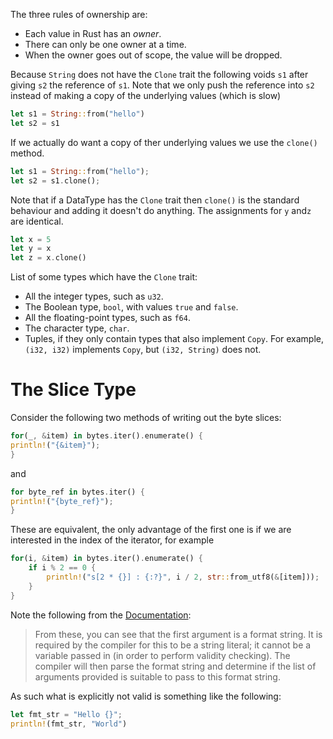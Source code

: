 The three rules of ownership are:
-   Each value in Rust has an _owner_.
-   There can only be one owner at a time.
-   When the owner goes out of scope, the value will be dropped.

Because `String` does not have the `Clone` trait the following voids `s1` after giving `s2` the reference of `s1`. Note that we only push the reference into `s2` instead of making a copy of the underlying values (which is slow)
```rust
let s1 = String::from("hello")
let s2 = s1
```

If we actually do want a copy of ther underlying values we use the `clone()` method.
```rust
let s1 = String::from("hello");
let s2 = s1.clone();
```

Note that if a DataType has the `Clone` trait then `clone()` is the standard behaviour and adding it doesn't do anything. The assignments for `y` and`z` are identical.
```rust
let x = 5
let y = x
let z = x.clone()
```

List of some types which have the `Clone` trait:
-   All the integer types, such as `u32`.
-   The Boolean type, `bool`, with values `true` and `false`.
-   All the floating-point types, such as `f64`.
-   The character type, `char`.
-   Tuples, if they only contain types that also implement `Copy`. For example, `(i32, i32)` implements `Copy`, but `(i32, String)` does not.

# The Slice Type

Consider the following two methods of writing out the byte slices:
```rust
for(_, &item) in bytes.iter().enumerate() {
println!("{&item}");
}
```
and
```rust
for byte_ref in bytes.iter() {
println!("{byte_ref}");
}
```

These are equivalent, the only advantage of the first one is if we are interested in the index of the iterator, for example
```rust
for(i, &item) in bytes.iter().enumerate() {
	if i % 2 == 0 {
		println!("s[2 * {}] : {:?}", i / 2, str::from_utf8(&[item]));
	}
}
```

Note the following from the [Documentation](https://doc.rust-lang.org/std/fmt/):
> From these, you can see that the first argument is a format string. It is required by the compiler for this to be a string literal; it cannot be a variable passed in (in order to perform validity checking). The compiler will then parse the format string and determine if the list of arguments provided is suitable to pass to this format string.

As such what is explicitly not valid is something like the following:
```rust
let fmt_str = "Hello {}";
println!(fmt_str, "World")
```
